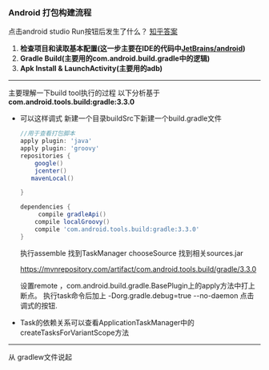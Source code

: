 ### Android 打包构建流程

点击android studio  Run按钮后发生了什么？ [知乎答案](https://www.zhihu.com/question/65289196)

1. **检查项目和读取基本配置(这一步主要在IDE的代码中[JetBrains/android](https://link.zhihu.com/?target=https%3A//github.com/JetBrains/android))**
2. **Gradle Build(主要用的com.android.build.gradle中的逻辑)**
3. **Apk Install & LaunchActivity(主要用的adb)**

---

主要理解一下build tool执行的过程  以下分析基于**com.android.tools.build:gradle:3.3.0**

* 可以这样调式 新建一个目录buildSrc下新建一个build.gradle文件 

  ```groovy
  //用于查看打包脚本
  apply plugin: 'java'
  apply plugin: 'groovy'
  repositories {
      google()
      jcenter()
     mavenLocal()
  
  }
  
  dependencies {
       compile gradleApi()
      compile localGroovy()
      compile 'com.android.tools.build:gradle:3.3.0'
  }
  ```

  执行assemble 找到TaskManager  chooseSource 找到相关sources.jar  

  https://mvnrepository.com/artifact/com.android.tools.build/gradle/3.3.0

  设置remote ，com.android.build.gradle.BasePlugin上的apply方法中打上断点。
  执行task命令后加上  -Dorg.gradle.debug=true --no-daemon 点击调式的按钮.

* Task的依赖关系可以查看ApplicationTaskManager中的createTasksForVariantScope方法

---

从 gradlew文件说起 

